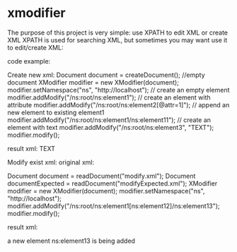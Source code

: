 xmodifier
=========
The purpose of this project is very simple:
use XPATH to edit XML or create XML
XPATH is used for searching XML, but sometimes you may want use it to edit/create XML:

code example:

Create new xml:
Document document = createDocument(); //empty document
XModifier modifier = new XModifier(document);
modifier.setNamespace("ns", "http://localhost");
// create an empty element
modifier.addModify("/ns:root/ns:element1");
// create an element with attribute
modifier.addModify("/ns:root/ns:element2[@attr=1]");
// append an new element to existing element1
modifier.addModify("/ns:root/ns:element1/ns:element11");
// create an element with text
modifier.addModify("/ns:root/ns:element3", "TEXT");
modifier.modify();

result xml:
<root xmlns="http://localhost">
    <element1>
        <element11/>
    </element1>
    <element2 attr="1"/>
    <element3>TEXT</element3>
</root>

Modify exist xml:
original xml:
<root xmlns="http://localhost">
    <element1>
        <element11></element11>
    </element1>
    <element1>
        <element12></element12>
    </element1>
    <element2></element2>
    <element3></element3>
</root>

Document document = readDocument("modify.xml");
Document documentExpected = readDocument("modifyExpected.xml");
XModifier modifier = new XModifier(document);
modifier.setNamespace("ns", "http://localhost");
modifier.addModify("/ns:root/ns:element1[ns:element12]/ns:element13");
modifier.modify();

result xml:
<root xmlns="http://localhost">
    <element1>
        <element11/>
    </element1>
    <element1>
        <element12/>
        <element13/>
    </element1>
    <element2/>
    <element3/>
</root>

a new element ns:element13 is being added